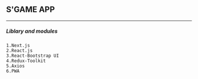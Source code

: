 ## S'GAME APP


<hr style="height:1px;">

##### Liblary and modules

```
1.Next.js
2.React.js
3.React-Bootstrap UI
4.Redux-Toolkit
5.Axios
6.PWA
```

